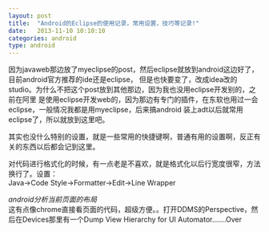 ```yaml
---
layout: post
title:  "Android的Eclipse的使用记录，常用设置，技巧等记录!"
date:   2013-11-10 10:10:10
categories: android
type: android
---
```


因为javaweb那边放了myeclipse的post，然后eclipse就放到android这边好了，目前android官方推荐的ide还是eclipse，
但是也快要变了，改成idea改的studio。为什么不把这个post放到其他那边，因为我也没用eclipse开发别的，之前在阿里
是使用eclipse开发web的，因为那边有专门的插件，在东软也用过一会eclipse，一般情况我都是用myeclipse，后来搞android
装上adt以后就常用eclipse了，所以就放到这里吧。

其实也没什么特别的设置，就是一些常用的快捷键啊，普通有用的设置啊，反正有关的东西以后都会记到这里。

对代码进行格式化的时候，有一点老是不喜欢，就是格式化以后行宽度很窄，方法换行了。设置：  
Java->Code Style->Formatter->Edit->Line Wrapper

*android分析当前页面的布局*  
这有点像chrome直接看页面的代码，超级方便。。打开DDMS的Perspective，然后在Devices那里有一个Dump View Hierarchy for UI Automator.......Over